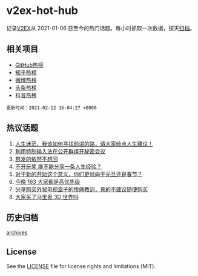 # v2ex-hot-hub

 记录[V2EX](https://www.v2ex.com/)从 2021-01-06 日至今的热门话题。每小时抓取一次数据，按天[归档](archives)。
 
 ## 相关项目

- [GitHub热榜](https://github.com/lonnyzhang423/github-hot-hub)
- [知乎热榜](https://github.com/lonnyzhang423/zhihu-hot-hub)
- [微博热榜](https://github.com/lonnyzhang423/weibo-hot-hub)
- [头条热榜](https://github.com/lonnyzhang423/toutiao-hot-hub)
- [抖音热榜](https://github.com/lonnyzhang423/douyin-hot-hub)


 `更新时间：2021-02-12 16:04:27 +0800`

## 热议话题

1. [人生迷茫，我该如何寻找前进的路，请大家给点人生建议！](https://www.v2ex.com/t/752959)
1. [利用特制输入法在公开群组开秘密会议](https://www.v2ex.com/t/752961)
1. [群发的依然不想回](https://www.v2ex.com/t/752978)
1. [不开玩笑 能不能分享一条人生经验？](https://www.v2ex.com/t/753038)
1. [对于新的开始这个意义，你们更倾向于元旦还是春节？](https://www.v2ex.com/t/752956)
1. [今晚 163 大家都是高优先级](https://www.v2ex.com/t/752970)
1. [分享购买外贸电视盒子的惨痛教训，真的不建议随便购买](https://www.v2ex.com/t/752999)
1. [大家买了马里奥 3D 世界吗](https://www.v2ex.com/t/753010)

## 历史归档

[archives](archives)

## License

See the [LICENSE](LICENSE) file for license rights and limitations (MIT).
